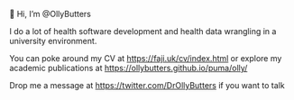 👋 Hi, I’m @OllyButters

I do a lot of health software development and health data wrangling in a university environment. 

You can poke around my CV at https://faji.uk/cv/index.html or explore my academic publications at https://ollybutters.github.io/puma/olly/

Drop me a message at https://twitter.com/DrOllyButters  if you want to talk
